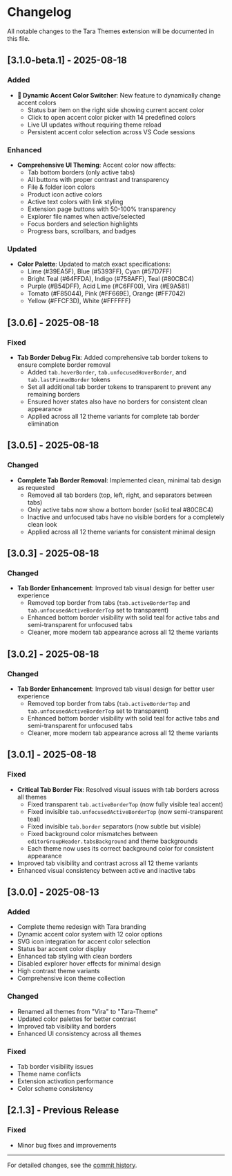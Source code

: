 # Changelog

All notable changes to the Tara Themes extension will be documented in this file.

## [3.1.0-beta.1] - 2025-08-18

### Added
- **🎨 Dynamic Accent Color Switcher**: New feature to dynamically change accent colors
  - Status bar item on the right side showing current accent color
  - Click to open accent color picker with 14 predefined colors
  - Live UI updates without requiring theme reload
  - Persistent accent color selection across VS Code sessions
  
### Enhanced
- **Comprehensive UI Theming**: Accent color now affects:
  - Tab bottom borders (only active tabs)
  - All buttons with proper contrast and transparency
  - File & folder icon colors  
  - Product icon active colors
  - Active text colors with link styling
  - Extension page buttons with 50-100% transparency
  - Explorer file names when active/selected
  - Focus borders and selection highlights
  - Progress bars, scrollbars, and badges
  
### Updated
- **Color Palette**: Updated to match exact specifications:
  - Lime (#39EA5F), Blue (#5393FF), Cyan (#57D7FF)
  - Bright Teal (#64FFDA), Indigo (#758AFF), Teal (#80CBC4)
  - Purple (#B54DFF), Acid Lime (#C6FF00), Vira (#E9A581)
  - Tomato (#F85044), Pink (#FF669E), Orange (#FF7042)
  - Yellow (#FFCF3D), White (#FFFFFF)

## [3.0.6] - 2025-08-18

### Fixed
- **Tab Border Debug Fix**: Added comprehensive tab border tokens to ensure complete border removal
  - Added `tab.hoverBorder`, `tab.unfocusedHoverBorder`, and `tab.lastPinnedBorder` tokens
  - Set all additional tab border tokens to transparent to prevent any remaining borders
  - Ensured hover states also have no borders for consistent clean appearance
  - Applied across all 12 theme variants for complete tab border elimination

## [3.0.5] - 2025-08-18

### Changed
- **Complete Tab Border Removal**: Implemented clean, minimal tab design as requested
  - Removed all tab borders (top, left, right, and separators between tabs)
  - Only active tabs now show a bottom border (solid teal #80CBC4)
  - Inactive and unfocused tabs have no visible borders for a completely clean look
  - Applied across all 12 theme variants for consistent minimal design

## [3.0.3] - 2025-08-18

### Changed
- **Tab Border Enhancement**: Improved tab visual design for better user experience
  - Removed top border from tabs (`tab.activeBorderTop` and `tab.unfocusedActiveBorderTop` set to transparent)
  - Enhanced bottom border visibility with solid teal for active tabs and semi-transparent for unfocused tabs
  - Cleaner, more modern tab appearance across all 12 theme variants

## [3.0.2] - 2025-08-18

### Changed
- **Tab Border Enhancement**: Improved tab visual design for better user experience
  - Removed top border from tabs (`tab.activeBorderTop` and `tab.unfocusedActiveBorderTop` set to transparent)
  - Enhanced bottom border visibility with solid teal for active tabs and semi-transparent for unfocused tabs
  - Cleaner, more modern tab appearance across all 12 theme variants

## [3.0.1] - 2025-08-18

### Fixed
- **Critical Tab Border Fix**: Resolved visual issues with tab borders across all themes
  - Fixed transparent `tab.activeBorderTop` (now fully visible teal accent)
  - Fixed invisible `tab.unfocusedActiveBorderTop` (now semi-transparent teal)  
  - Fixed invisible `tab.border` separators (now subtle but visible)
  - Fixed background color mismatches between `editorGroupHeader.tabsBackground` and theme backgrounds
  - Each theme now uses its correct background color for consistent appearance
- Improved tab visibility and contrast across all 12 theme variants
- Enhanced visual consistency between active and inactive tabs

## [3.0.0] - 2025-08-13

### Added
- Complete theme redesign with Tara branding
- Dynamic accent color system with 12 color options
- SVG icon integration for accent color selection
- Status bar accent color display
- Enhanced tab styling with clean borders
- Disabled explorer hover effects for minimal design
- High contrast theme variants
- Comprehensive icon theme collection

### Changed
- Renamed all themes from "Vira" to "Tara-Theme"
- Updated color palettes for better contrast
- Improved tab visibility and borders
- Enhanced UI consistency across all themes

### Fixed
- Tab border visibility issues
- Theme name conflicts
- Extension activation performance
- Color scheme consistency

## [2.1.3] - Previous Release

### Fixed
- Minor bug fixes and improvements

---

For detailed changes, see the [commit history](https://github.com/taraldinn/nishuuu-themes/commits/main).
